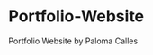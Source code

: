 # Portfolio-Website
Portfolio Website by Paloma Calles


<!-- About Me Page Text -->

<!-- HELLO I'M PALOMA CALLES -->

<!-- Graphic Designer from Queens, I love photography, traveling and coffee. I wish to expand my knowledge in the design world. I believe a good design not only has the ability to change the way we see things but also how we interpret them, it's very powerful. -->

<!-- Creative Fields -->

<!-- Web/Print Design
Editorial
Advertisement
Social Media
Information Architecture
Front End Dev -->

<!-- Software -->

<!-- Indesign
Illustrator
Photoshop
HTML / CSS
Microsoft Office
Dropbox -->



<!-- Contact Page -->

<!-- Let's talk design. -->
<!-- Let's talk web. -->
<!-- Let's talk business. -->
<!-- Let's work together! -->
